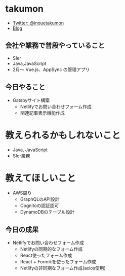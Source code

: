 # takumon

* [Twitter: @inouetakumon](https://twitter.com/inouetakumon?lang=ja)
* [Blog](https://takumon.com)

## 会社や業務で普段やっていること

* SIer
* Java,JavaScript
* 2月～ Vue.js、AppSync の管理アプリ

## 今日やること

* Gatsbyサイト構築
    * Netlifyでお問い合わせフォーム作成
    * 関連記事表示機能作成

# 教えられるかもしれないこと

* Java, JavaScript
* SIer業務

# 教えてほしいこと

* AWS周り
  * GraphQLのAPI設計
  * Cognitoの認証認可
  * DynamoDBのテーブル設計

## 今日の成果
* Netlifyでお問い合わせフォーム作成
    * Netlifyの同期的なフォーム作成
    * React使ったフォーム作成
    * React + Formikを使ったフォーム作成
    * Netlifyの非同期なフォーム作成(axios使用)
         
